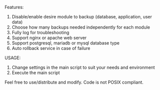 Features:
1. Disable/enable desire module to backup (database, application, user data)
2. Choose how many backups needed independently for each module
3. Fully log for troubleshooting
4. Support nginx or apache web server
5. Support postgresql, mariadb or mysql database type
6. Auto rollback service in case of failure

USAGE:
1. Change settings in the main script to suit your needs and environment
2. Execute the main script

Feel free to use/distribute and modify. Code is not POSIX compliant.   

